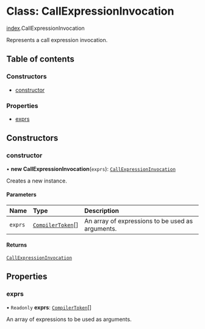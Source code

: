 # Class: CallExpressionInvocation

[index](../modules/index.md).CallExpressionInvocation

Represents a call expression invocation.

## Table of contents

### Constructors

- [constructor](index.CallExpressionInvocation.md#constructor)

### Properties

- [exprs](index.CallExpressionInvocation.md#exprs)

## Constructors

### constructor

• **new CallExpressionInvocation**(`exprs`): [`CallExpressionInvocation`](index.CallExpressionInvocation.md)

Creates a new instance.

#### Parameters

| Name | Type | Description |
| :------ | :------ | :------ |
| `exprs` | [`CompilerToken`](index.CompilerToken.md)[] | An array of expressions to be used as arguments. |

#### Returns

[`CallExpressionInvocation`](index.CallExpressionInvocation.md)

## Properties

### exprs

• `Readonly` **exprs**: [`CompilerToken`](index.CompilerToken.md)[]

An array of expressions to be used as arguments.
